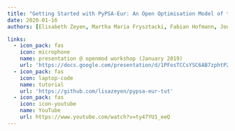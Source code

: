 ```yaml
---
title: "Getting Started with PyPSA-Eur: An Open Optimisation Model of the European Power System"
date: 2020-01-16
authors: [Elisabeth Zeyen, Martha Maria Frysztacki, Fabian Hofmann, Jonas Hörsch, "admin", Tom Brown]

links:
  - icon_pack: fas
    icon: microphone
    name: presentation @ openmod workshop (January 2019)
    url: 'https://docs.google.com/presentation/d/1PFosTCCsYSC6AB7zphtPZhjYihtYB0G6L-qgYDbQ4wc'
  - icon_pack: fas
    icon: laptop-code
    name: tutorial
    url: 'https://github.com/lisazeyen/pypsa-eur-tut'
  - icon_pack: fas
    icon: icon-youtube
    name: YouTube
    url: https://www.youtube.com/watch?v=ty47YU1_eeQ
---
```


